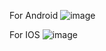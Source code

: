 For Android
![image](https://github.com/kimikoi123/mobile_nft_marketplace/assets/83416645/bda6bbf4-f208-4697-ad42-5a728c7fcd86)

For IOS
![image](https://github.com/kimikoi123/mobile_nft_marketplace/assets/83416645/c9293c91-d693-4dd8-beb9-880d2d07215e)


